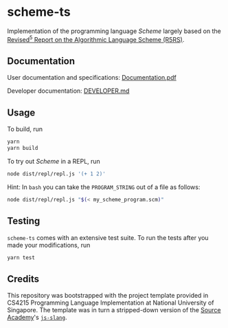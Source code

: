 # scheme-ts

Implementation of the programming language *Scheme* largely based on the [Revised<sup>5</sup> Report on the Algorithmic Language Scheme (R5RS)](https://schemers.org/Documents/Standards/R5RS/).

## Documentation

User documentation and specifications: [Documentation.pdf](./docs/Documentation.pdf)

Developer documentation: [DEVELOPER.md](./docs/DEVELOPER.md)

## Usage

To build, run

```bash
yarn
yarn build
```

To try out *Scheme* in a REPL, run

```bash
node dist/repl/repl.js '(+ 1 2)'
```

Hint: In `bash` you can take the `PROGRAM_STRING` out
of a file as follows:

```bash
node dist/repl/repl.js "$(< my_scheme_program.scm)"
```

## Testing

`scheme-ts` comes with an extensive test suite. To run the tests after you made your modifications, run

```bash
yarn test
```

## Credits

This repository was bootstrapped with the project template provided in CS4215 Programming Language Implementation at National University of Singapore. The template was in turn a stripped-down version of the [Source Academy](https://github.com/source-academy/)'s [`js-slang`](https://github.com/source-academy/js-slang).
